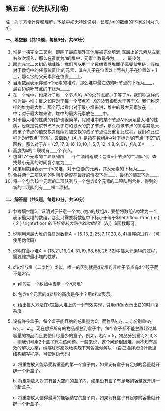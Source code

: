 ## 第五章：优先队列(堆)
注：为了方便计算和理解，本章中如无特殊说明，长度为$n$的数组的下标区间为$[1,n]$。

#### 一、填空题（共10题，每题5分。共50分）

1. 堆是一棵完全二叉树，即除了最底层外其他层被完全填满,底层上的元素从左到右依次填入，那么在高度为$h$的堆中，元素个数最多为\_\_\_\_， 最少为\_\_\_\_.
2. 因为完全二叉树的规律性，我们可以用一个数组表示堆而不需要使用链，假如对于数组中的任意位置$i$上的元素，其左儿子在位置$2i$上而右儿子在位置$2i+1$上，那么它的父元素则在位置\_\_\_\_上。
3. 当用数组表示存储$n$个元素的堆时，那么堆中最左边的叶节点的下标为\_\_\_\_，最右边的叶节点的下标为\_\_\_\_。
4. 在一个堆中，如果对于每一个节点$X$，$X$的父节点都小于等于$X$，我们称这样的堆为最小堆；反之如果对于每一个节点$X$，$X$的父节点都大于等于$X$，我们称这样的堆为最大堆。那么可以看出对于最小堆来讲，堆中的最大元素放在\_\_\_\_中；对于最大堆来讲，堆中的最大元素放在\_\_\_\_中。
5. 对于最大堆的性质的维护也很简单，假如堆中的某个节点$N$不满足最大堆的性质，也就是说该节点不大于它的最大的孩子节点，那么将该节点的值与其最大的孩子节点的值交换并继续对被交换的孩子节点递归重复此过程。我们称此过程为对$N$节点"下沉"。设函数$f（A,i）$是指在数组$A$中对下标为$i$的节点“下沉”的函数。那么对于$A=\{27,17,3,16,13,10,1,5,7,12,4,8,9,0\}$，$f(A,3)$=\_\_\_\_.
6. 高度为$k$的二项树有\_\_\_\_个节点。
7. 包含$17$个元素的二项队列由\_\_\_\_个二项树组成；包含$n$个节点的二项队列，查找最小元素的时间复杂度为\_\_\_\_.
8.  如果用数组表示一个$d$叉堆，对于位置$i$的元素，其父元素的下标为\_\_\_\_.
9. 合并两个二项队列的时间复杂度在最好的情况下为\_\_\_\_，最坏的情况下为\_\_\_\_.
10. 将一个包含$13$个元素的二项队列与一个包含$6$个元素的二项队列合并，得到的新的二项队列有\_\_\_\_棵二项树。

#### 二、解答题（共5题，每题10分。共50分）

1. 参考填空题5，证明对于任意一个大小为$n$的数组$A$，要想将数组$A$构建为一个表示最大堆的数组，那么只需要将数组中下标小于等于$\left\lfloor \frac { n }{ 2 }  \right\rfloor $的下标值从大到小依次执行$f（A,i）$函数即可。








2. 说明利用最大堆的性质对数组$A=\{5,13,2,25,7,17,20,8,4\}$排序的过程。（可使用伪代码）










3. 说明在最小堆$A=\{13,21,16,24,31,19,68,65,26,32\}$中插入元素$14$的过程，需要维护最小堆的性质。










4. $d$叉堆与堆（二叉堆）类似，唯一的区别就是$d$叉堆的非叶子节点有$d$个孩子而不是$2$个。

   a. 如何在一个数组中表示一个$d$叉堆?

   b. 包含$n$个元素的$d$叉堆的高度是多少？用$n$和$d$表示。

   c. 给出插入方法在$d$叉最大堆上的一个有效实现，并用$d$和$n$表示出它的时间复杂度。













5. 设有许多盒子，每个盒子能容纳的总重量为$C​$，而物品${ i }_{ 1 },{ i }_{ 2 },…,{ i }_{ n }​$分别重${ w }_{ 1 },{ w }_{ 2 },…,{ w }_{ n }​$。现在想把所有的物品都放到盒子中，每个盒子都不能放置超过其容量的物品而且要使用尽量少的盒子。例如，若$C=5​$，物品分别重$2,2,3,3​$，则我们可用$2​$个盒子解决该问题。一般来说，这个问题很困难，尚不知有高效的解决方案。编写程序高效地实现下列各近似解法：(自己选择或设计数据结构编写程序，可使用伪代码)

   a. 将重物放入能承受其重量的第一个盒子内，如果没有盒子有足够的容量就开辟一个新盒子。

   b. 将重物放入对其有最大空间的盒子内，如果没有盒子有足够的容量就开辟一个新盒子。

   c. 将重物放入装得最满的能容纳它的盒子内，如果没有盒子有足够的容量就开辟一个新盒子。